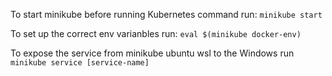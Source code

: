 To start minikube before running Kubernetes command run:
`minikube start`

To set up the correct env varianbles run:
`eval $(minikube docker-env)`

To expose the service from minikube ubuntu wsl to the Windows run `minikube service [service-name]`